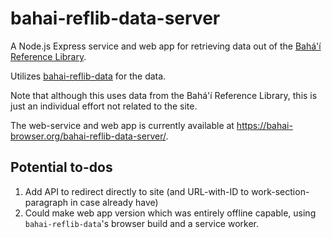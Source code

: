 # bahai-reflib-data-server

A Node.js Express service and web app for retrieving data out of the
[Bahá'í Reference Library](https://bahai.org/library).

Utilizes [bahai-reflib-data](https://github.com/bahaidev/bahai-reflib-data) for
the data.

Note that although this uses data from the Bahá'í Reference Library, this is
just an individual effort not related to the site.

The web-service and web app is currently available at
<https://bahai-browser.org/bahai-reflib-data-server/>.

## Potential to-dos

1. Add API to redirect directly to site (and URL-with-ID to
    work-section-paragraph in case already have)
1. Could make web app version which was entirely offline capable, using
    `bahai-reflib-data`'s browser build and a service worker.
